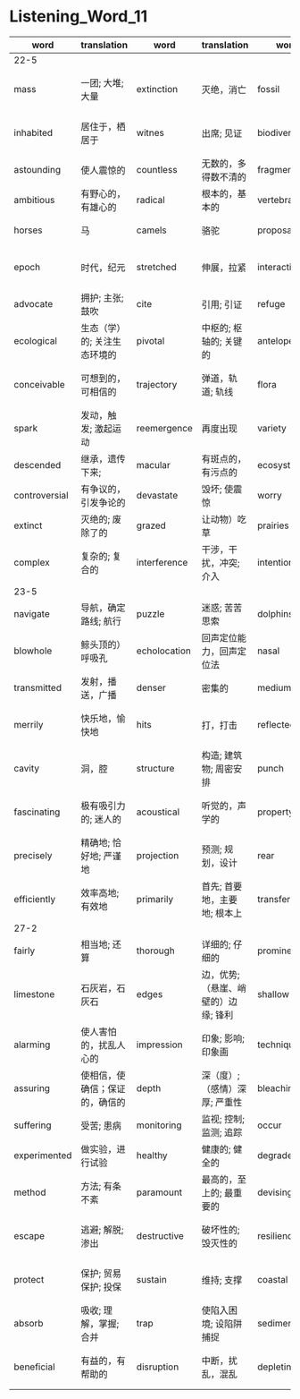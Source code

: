 # Listening_Word_11

| word          | translation                  | word            | translation                    | word             | translation                          | word               | translation              |
| ------------- | ---------------------------- | --------------- | ------------------------------ | ---------------- | ------------------------------------ | ------------------ | ------------------------ |
|22-5|
|mass|一团; 大堆; 大量|extinction|灭绝，消亡|fossil|化石; 僵化的事物; 老顽固|indicate|表明，暗示; 指示; 象征|
|inhabited|居住于，栖居于|witnes|出席; 见证|biodiversity|生物多类状态，生物多样性|eliminate|排除，清除; 淘汰; 消灭|
|astounding|使人震惊的|countless|无数的，多得数不清的|fragmentation|分裂，破碎|altering|改变，更改|
|ambitious|有野心的，有雄心的|radical|根本的，基本的|vertebrate|脊椎动物|megafauna|巨型（土壤）动物|
|horses|马|camels|骆驼|proposal|提议，建议; 求婚|subset|子集|
|epoch|时代，纪元|stretched|伸展，拉紧|interaction|一起活动; 合作; 互相影响|select|选择，选拔|
|advocate|拥护; 主张; 鼓吹|cite|引用; 引证|refuge|避难; 避难所|evolutionary|进化的，发展的|
|ecological|生态（学）的; 关注生态环境的|pivotal|中枢的; 枢轴的; 关键的|antelope|羚羊; 羚羊皮革|presumably|据推测; 大概; 可能; 想来|
|conceivable|可想到的，可相信的|trajectory|弹道，轨道; 轨线|flora|植物群; 植物志; 植物区系|disperse|使）分散，疏散|
|spark|发动，触发; 激起运动|reemergence|再度出现|variety|多种多样; 多样化|remains|遗骨，遗体，残骸|
|descended|继承，遗传下来;|macular|有斑点的，有污点的|ecosystem|生态系统|alluded|提及，暗指|
|controversial|有争议的，引发争论的|devastate|毁坏; 使震惊|worry|担心，发愁; 烦心事|adapted|使）适应， （使）适合|
|extinct|灭绝的; 废除了的|grazed|让动物）吃草|prairies|大草原|granted|假定，就算|
|complex|复杂的; 复合的|interference|干涉，干扰，冲突; 介入|intention|意图; 打算|
|23-5|
|navigate|导航，确定路线; 航行|puzzle|迷惑; 苦苦思索|dolphins|海豚|emit|发出; 散发|
|blowhole|鲸头顶的）呼吸孔|echolocation|回声定位能力，回声定位法|nasal|鼻的; 鼻音的|sacs|（动植物组织中的）液囊|
|transmitted|发射，播送，广播|denser|密集的|medium|中等的; 中间的|travel|旅行; 进行; 移动|
|merrily|快乐地，愉快地|hits|打，打击|reflected|反射（光、热、声或影像）|reaches|到达，抵达|
|cavity|洞，腔|structure|构造; 建筑物; 周密安排|punch|重拳击打; 打孔机|tissue|(动植物的)组织; 薄纸|
|fascinating|极有吸引力的; 迷人的|acoustical|听觉的，声学的|property|财产; 房地产; 特性; 属性|velocity|速率，速度; 周转率; 高速，快速|
|precisely|精确地; 恰好地; 严谨地|projection|预测; 规划，设计|rear|后部，背面，背后; 臀部|bursa|囊，粘液囊|
|efficiently|效率高地; 有效地|primarily|首先; 首要地，主要地; 根本上|transferring|转移，迁移|
|27-2|
|fairly|相当地; 还算|thorough|详细的; 仔细的|prominent|突出的，杰出的|reef|礁，暗礁|
|limestone|石灰岩，石灰石|edges|边，优势; （悬崖、峭壁的）边缘; 锋利|shallow|浅的; 肤浅的|declining|辞谢，谢绝，倾斜的，衰退中的|
|alarming|使人害怕的，扰乱人心的|impression|印象; 影响; 印象画|techniques|技巧，手法; 技术; 技能|employed|雇用; 应用，使用|
|assuring|使相信，使确信；保证的，确信的|depth|深（度）;（感情）深厚; 严重性|bleaching|漂白法，漂白|symptoms|症状|
|suffering|受苦; 患病|monitoring|监视; 控制; 监测; 追踪|occur|发生; 存在于|mitigate|减轻，缓和下来|
|experimented|做实验，进行试验|healthy|健康的; 健全的|degraded|降低|resort|常去; 求助|
|method|方法; 有条不紊|paramount|最高的，至上的; 最重要的|devising|想出;计划; 设计|pocket|把…装进衣袋; 盗用;衣袋; 小容器|
|escape|逃避; 解脱; 渗出|destructive|破坏性的; 毁灭性的|resilience|弹性; 弹力; 快速恢复的能力|concentration|全神贯注; 浓度; 专注|
|protect|保护; 贸易保护; 投保|sustain|维持; 支撑|coastal|近海的，沿海的|vicinity|附近，邻近; 附近地区|
|absorb|吸收; 理解，掌握; 合并|trap|使陷入困境; 设陷阱捕捉|sediment|沉淀物; 沉积物|pollutants|污染物质|
|beneficial|有益的，有帮助的|disruption|中断，扰乱，混乱|depleting|使大大的减少，使空虚|overwhelming|势不可挡的，压倒一切的|